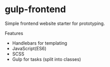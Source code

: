 # gulp-frontend
Simple frontend website starter for prototyping.

Features
  - Handlebars for templating
  - JavaScript(ES6) 
  - SCSS 
  - Gulp for tasks (split into classes)
